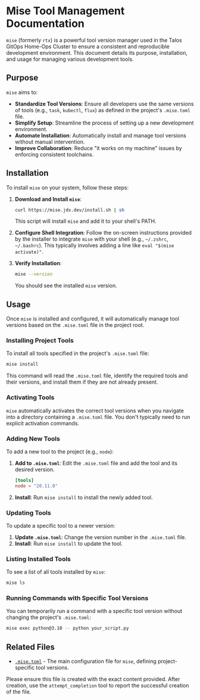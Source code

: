 # Mise Tool Management Documentation

`mise` (formerly `rtx`) is a powerful tool version manager used in the Talos GitOps Home-Ops Cluster to ensure a consistent and reproducible development environment. This document details its purpose, installation, and usage for managing various development tools.

## Purpose

`mise` aims to:

- **Standardize Tool Versions**: Ensure all developers use the same versions of tools (e.g., `task`, `kubectl`, `flux`) as defined in the project's `.mise.toml` file.
- **Simplify Setup**: Streamline the process of setting up a new development environment.
- **Automate Installation**: Automatically install and manage tool versions without manual intervention.
- **Improve Collaboration**: Reduce "it works on my machine" issues by enforcing consistent toolchains.

## Installation

To install `mise` on your system, follow these steps:

1. **Download and Install `mise`**:

   ```bash
   curl https://mise.jdx.dev/install.sh | sh
   ```

   This script will install `mise` and add it to your shell's PATH.

2. **Configure Shell Integration**: Follow the on-screen instructions provided by the installer to integrate `mise` with your shell (e.g., `~/.zshrc`, `~/.bashrc`). This typically involves adding a line like `eval "$(mise activate)"`.

3. **Verify Installation**:

   ```bash
   mise --version
   ```

   You should see the installed `mise` version.

## Usage

Once `mise` is installed and configured, it will automatically manage tool versions based on the `.mise.toml` file in the project root.

### Installing Project Tools

To install all tools specified in the project's `.mise.toml` file:

```bash
mise install
```

This command will read the `.mise.toml` file, identify the required tools and their versions, and install them if they are not already present.

### Activating Tools

`mise` automatically activates the correct tool versions when you navigate into a directory containing a `.mise.toml` file. You don't typically need to run explicit activation commands.

### Adding New Tools

To add a new tool to the project (e.g., `node`):

1. **Add to `.mise.toml`**: Edit the `.mise.toml` file and add the tool and its desired version.

   ```toml
   [tools]
   node = "20.11.0"
   ```

2. **Install**: Run `mise install` to install the newly added tool.

### Updating Tools

To update a specific tool to a newer version:

1. **Update `.mise.toml`**: Change the version number in the `.mise.toml` file.
2. **Install**: Run `mise install` to update the tool.

### Listing Installed Tools

To see a list of all tools installed by `mise`:

```bash
mise ls
```

### Running Commands with Specific Tool Versions

You can temporarily run a command with a specific tool version without changing the project's `.mise.toml`:

```bash
mise exec python@3.10 -- python your_script.py
```

## Related Files

- [`.mise.toml`](../../.mise.toml) - The main configuration file for `mise`, defining project-specific tool versions.

Please ensure this file is created with the exact content provided. After creation, use the `attempt_completion` tool to report the successful creation of the file.
